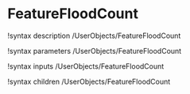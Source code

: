 <!-- MOOSE Documentation Stub: Remove this when content is added. -->

# FeatureFloodCount
!syntax description /UserObjects/FeatureFloodCount

!syntax parameters /UserObjects/FeatureFloodCount

!syntax inputs /UserObjects/FeatureFloodCount

!syntax children /UserObjects/FeatureFloodCount
